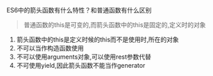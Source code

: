 ES6中的箭头函数有什么特性？和普通函数有什么区别

> 普通函数的this是可变的,而箭头函数中的this是固定的,定义时的对象

1. 箭头函数中的this是定义时候的this而不是使用时,所在的对象
2. 不可以当作构造函数使用
3. 不可以使用arguments对象,可以使用rest参数代替
4. 不可使用yield,因此箭头函数不能当作generator

